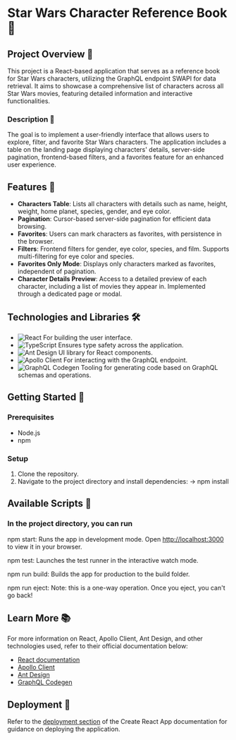 # Star Wars Character Reference Book 🌌

## Project Overview 🚀

This project is a React-based application that serves as a reference book for Star Wars characters, utilizing the GraphQL endpoint SWAPI for data retrieval. It aims to showcase a comprehensive list of characters across all Star Wars movies, featuring detailed information and interactive functionalities.

### Description 📖

The goal is to implement a user-friendly interface that allows users to explore, filter, and favorite Star Wars characters. The application includes a table on the landing page displaying characters' details, server-side pagination, frontend-based filters, and a favorites feature for an enhanced user experience.

## Features 🌟

- **Characters Table**: Lists all characters with details such as name, height, weight, home planet, species, gender, and eye color.
- **Pagination**: Cursor-based server-side pagination for efficient data browsing.
- **Favorites**: Users can mark characters as favorites, with persistence in the browser.
- **Filters**: Frontend filters for gender, eye color, species, and film. Supports multi-filtering for eye color and species.
- **Favorites Only Mode**: Displays only characters marked as favorites, independent of pagination.
- **Character Details Preview**: Access to a detailed preview of each character, including a list of movies they appear in. Implemented through a dedicated page or modal.

## Technologies and Libraries 🛠️

- ![React](https://img.shields.io/badge/-React-61DAFB?logo=react&logoColor=white) For building the user interface.
- ![TypeScript](https://img.shields.io/badge/-TypeScript-3178C6?logo=typescript&logoColor=white) Ensures type safety across the application.
- ![Ant Design](https://img.shields.io/badge/-Ant%20Design-0170FE?logo=ant-design&logoColor=white) UI library for React components.
- ![Apollo Client](https://img.shields.io/badge/-Apollo%20Client-311C87?logo=apollo-graphql&logoColor=white) For interacting with the GraphQL endpoint.
- ![GraphQL Codegen](https://img.shields.io/badge/-GraphQL%20Codegen-E10098?logo=graphql&logoColor=white) Tooling for generating code based on GraphQL schemas and operations.

## Getting Started 🏁

### Prerequisites

- Node.js
- npm

### Setup

1. Clone the repository.
2. Navigate to the project directory and install dependencies:  -> npm install

## Available Scripts 📜

### In the project directory, you can run

npm start: Runs the app in development mode. Open <http://localhost:3000> to view it in your browser.

npm test: Launches the test runner in the interactive watch mode.

npm run build: Builds the app for production to the build folder.

npm run eject: Note: this is a one-way operation. Once you eject, you can't go back!

## Learn More 📚

For more information on React, Apollo Client, Ant Design, and other technologies used, refer to their official documentation below:

- [React documentation](https://reactjs.org/)
- [Apollo Client](https://www.apollographql.com/docs/react/)
- [Ant Design](https://ant.design/)
- [GraphQL Codegen](https://www.graphql-code-generator.com/)

## Deployment 🚀

Refer to the [deployment section](https://facebook.github.io/create-react-app/docs/deployment) of the Create React App documentation for guidance on deploying the application.

